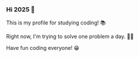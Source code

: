 ### Hi 2025 👋

This is my profile for studying coding! 📚

Right now, I'm trying to solve one problem a day. 🧑‍💻

Have fun coding everyone! 😁



<!--
**Dowon-Study/Dowon-Study** is a ✨ _special_ ✨ repository because its `README.md` (this file) appears on your GitHub profile.

Here are some ideas to get you started:
  
- 🔭 I’m currently working on ...
- 🌱 I’m currently learning ...
- 👯 I’m looking to collaborate on ...
- 🤔 I’m looking for help with ...
- 💬 Ask me about ...
- 📫 How to reach me: ...
- 😄 Pronouns: ...
- ⚡ Fun fact: ...
-->
